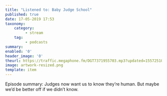 ```yaml
---
title: "Listened to: Baby Judge School"
published: true
date: 17-05-2019 17:53
taxonomy:
    category:
         - stream
    tag:
         - podcasts
summary:
enabled: '0'
header_image: '0'
theurl: https://traffic.megaphone.fm/DGT7371955703.mp3?updated=1557251069
image: artwork-resized.png
template: item
---
```

 
Episode summary: Judges now want us to know they’re human. But maybe we’d be better off if we didn’t know.
